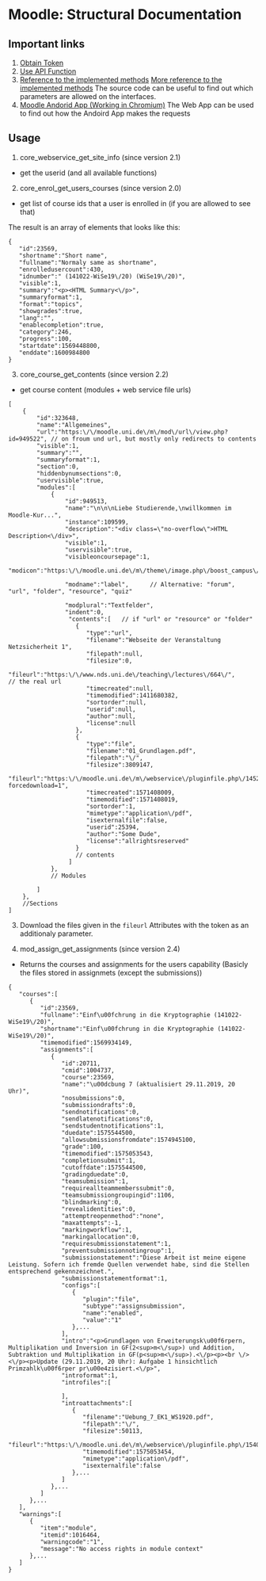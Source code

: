# Moodle: Structural Documentation

## Important links
1. [Obtain Token](https://docs.moodle.org/dev/Creating_a_web_service_client)
2. [Use API Function](https://docs.moodle.org/dev/Web_service_API_functions)
3. [Reference to the implemented methods](https://github.com/moodle/moodle/blob/f9db5892ec0fb8c1de22d19177879a876ec35d2b/lib/db/services.php)
  [More reference to the implemented methods](https://github.com/moodle/moodle/blob/6153be6850869cdc3a6ae925dcf6e688ac481333/mod/assign/db/services.php)
  The source code can be useful to find out which parameters are allowed on the interfaces.
4. [Moodle Andorid App (Working in Chromium)](https://mobileapp.moodledemo.net/)
    The Web App can be used to find out how the Andoird App makes the requests

## Usage

1. core_webservice_get_site_info (since version 2.1)     
* get the userid (and all available functions)

2.	core_enrol_get_users_courses (since version 2.0) 	 
* get list of course ids that a user is enrolled in (if you are allowed to see that)

The result is an array of elements that looks like this:
 ```
{
	"id":23569,
	"shortname":"Short name",
	"fullname":"Normaly same as shortname",
	"enrolledusercount":430,
	"idnumber":" (141022-WiSe19\/20) (WiSe19\/20)",
	"visible":1,
	"summary":"<p><HTML Summary<\/p>",
	"summaryformat":1,
	"format":"topics",
	"showgrades":true,
	"lang":"",
	"enablecompletion":true,
	"category":246,
	"progress":100,
	"startdate":1569448800,
	"enddate":1600984800
}
```

3.	core_course_get_contents (since version 2.2)		
* get course content (modules + web service file urls)	

```
[
    {
        "id":323648,
        "name":"Allgemeines",
        "url":"https:\/\/moodle.uni.de\/m\/mod\/url\/view.php?id=949522", // on froum und url, but mostly only redirects to contents
        "visible":1,
        "summary":"",
        "summaryformat":1,
        "section":0,
        "hiddenbynumsections":0,
        "uservisible":true,
        "modules":[  
            {
                "id":949513,
                "name":"\n\n\nLiebe Studierende,\nwillkommen im Moodle-Kur...",
                "instance":109599,
                "description":"<div class=\"no-overflow\">HTML Description<\/div>",
                "visible":1,
                "uservisible":true,
                "visibleoncoursepage":1,
                "modicon":"https:\/\/moodle.uni.de\/m\/theme\/image.php\/boost_campus\/label\/1576236086\/icon",
                
                "modname":"label",      // Alternative: "forum", "url", "folder", "resource", "quiz"

                "modplural":"Textfelder",
                "indent":0,
                 "contents":[   // if "url" or "resource" or "folder"
	               { 
	                  "type":"url",
	                  "filename":"Webseite der Veranstaltung Netzsicherheit 1",
	                  "filepath":null,
	                  "filesize":0,
	                  "fileurl":"https:\/\/www.nds.uni.de\/teaching\/lectures\/664\/",		// the real url
	                  "timecreated":null,
	                  "timemodified":1411680382,
	                  "sortorder":null,
	                  "userid":null,
	                  "author":null,
	                  "license":null
	               },
	               { 
	                  "type":"file",
	                  "filename":"01_Grundlagen.pdf",
	                  "filepath":"\/",
	                  "filesize":3809147,
	                  "fileurl":"https:\/\/moodle.uni.de\/m\/webservice\/pluginfile.php\/1452961\/mod_resource\/content\/4\/01_Grundlagen.pdf?forcedownload=1",
	                  "timecreated":1571408009,
	                  "timemodified":1571408019,
	                  "sortorder":1,
	                  "mimetype":"application\/pdf",
	                  "isexternalfile":false,
	                  "userid":25394,
	                  "author":"Some Dude",
	                  "license":"allrightsreserved"
	               }
	               // contents
	             ]
            },
            // Modules

        ]
    },
    //Sections
]
```

3. Download the files given in the `fileurl` Attributes with the token as an additionaly parameter.

4. mod_assign_get_assignments (since version 2.4)
* Returns the courses and assignments for the users capability  (Basicly the files stored in assignmets (except the submissions))

```
{
   "courses":[
      {
         "id":23569,
         "fullname":"Einf\u00fchrung in die Kryptographie (141022-WiSe19\/20)",
         "shortname":"Einf\u00fchrung in die Kryptographie (141022-WiSe19\/20)",
         "timemodified":1569934149,
         "assignments":[
            {
               "id":20711,
               "cmid":1004737,
               "course":23569,
               "name":"\u00dcbung 7 (aktualisiert 29.11.2019, 20 Uhr)",
               "nosubmissions":0,
               "submissiondrafts":0,
               "sendnotifications":0,
               "sendlatenotifications":0,
               "sendstudentnotifications":1,
               "duedate":1575544500,
               "allowsubmissionsfromdate":1574945100,
               "grade":100,
               "timemodified":1575053543,
               "completionsubmit":1,
               "cutoffdate":1575544500,
               "gradingduedate":0,
               "teamsubmission":1,
               "requireallteammemberssubmit":0,
               "teamsubmissiongroupingid":1106,
               "blindmarking":0,
               "revealidentities":0,
               "attemptreopenmethod":"none",
               "maxattempts":-1,
               "markingworkflow":1,
               "markingallocation":0,
               "requiresubmissionstatement":1,
               "preventsubmissionnotingroup":1,
               "submissionstatement":"Diese Arbeit ist meine eigene Leistung. Sofern ich fremde Quellen verwendet habe, sind die Stellen entsprechend gekennzeichnet.",
               "submissionstatementformat":1,
               "configs":[
                  {
                     "plugin":"file",
                     "subtype":"assignsubmission",
                     "name":"enabled",
                     "value":"1"
                  },...
               ],
               "intro":"<p>Grundlagen von Erweiterungsk\u00f6rpern, Multiplikation und Inversion in GF(2<sup>m<\/sup>) und Addition, Subtraktion und Multiplikation in GF(p<sup>m<\/sup>).<\/p><p><br \/><\/p><p>Update (29.11.2019, 20 Uhr): Aufgabe 1 hinsichtlich Primzahlk\u00f6rper pr\u00e4zisiert.<\/p>",
               "introformat":1,
               "introfiles":[

               ],
               "introattachments":[
                  {
                     "filename":"Uebung_7_EK1_WS1920.pdf",
                     "filepath":"\/",
                     "filesize":50113,
                     "fileurl":"https:\/\/moodle.uni.de\/m\/webservice\/pluginfile.php\/1540276\/mod_assign\/introattachment\/0\/Uebung_7_EK1_WS1920.pdf",
                     "timemodified":1575053454,
                     "mimetype":"application\/pdf",
                     "isexternalfile":false
                  },...
               ]
            },...
         ]
      },...
   ],
   "warnings":[
      {
         "item":"module",
         "itemid":1016464,
         "warningcode":"1",
         "message":"No access rights in module context"
      },...
   ]
}
```